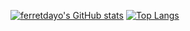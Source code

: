 [![ferretdayo's GitHub stats](https://github-readme-stats.vercel.app/api?username=ferretdayo)](https://github.com/ferretdayo/github-readme-stats)
[![Top Langs](https://github-readme-stats.vercel.app/api/top-langs/?username=ferretdayo)](https://github.com/ferretdayo/github-readme-stats)
